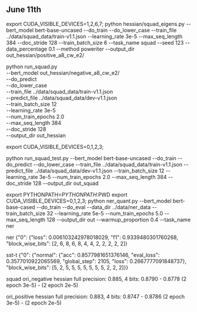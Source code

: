 ## June 11th


export CUDA_VISIBLE_DEVICES=1,2,6,7; python hessian/squad_eigens.py  --bert_model bert-base-uncased  --do_train  --do_lower_case   --train_file ../data/squad_data/train-v1.1.json   --learning_rate 3e-5   --max_seq_length 384   --doc_stride 128      --train_batch_size 6 --task_name squad --seed 123 --data_percentage 0.1 --method poweriter --output_dir out_hessian/positive_a8_cw_e2/

python run_squad.py \
  --bert_model out_hessian/negative_a8_cw_e2/ \
  --do_predict \
  --do_lower_case \
  --train_file ../data/squad_data/train-v1.1.json \
  --predict_file ../data/squad_data/dev-v1.1.json \
  --train_batch_size 12 \
  --learning_rate 3e-5 \
  --num_train_epochs 2.0 \
  --max_seq_length 384 \
  --doc_stride 128 \
  --output_dir out_hessian

export CUDA_VISIBLE_DEVICES=0,1,2,3; 

python run_squad_test.py  --bert_model bert-base-uncased  --do_train  --do_predict  --do_lower_case  --train_file ../data/squad_data/train-v1.1.json  --predict_file ../data/squad_data/dev-v1.1.json  --train_batch_size 12  --learning_rate 3e-5  --num_train_epochs 2.0  --max_seq_length 384  --doc_stride 128  --output_dir out_squad


export PYTHONPATH=$PYTHONPATH:$PWD
export CUDA_VISIBLE_DEVICES=0,1,2,3; 
python ner_quant.py  --bert_model bert-base-cased  --do_train  --do_eval --data_dir ../data/ner_data  --train_batch_size 32  --learning_rate 5e-5  --num_train_epochs 5.0  --max_seq_length 128  --output_dir out --warmup_proportion 0.4 --task_name ner

ner
{"0": {"loss": 0.006103242978018029, "f1": 0.9339480301760268, "block_wise_bits": [2, 6, 8, 6, 8, 4, 4, 2, 2, 2, 2, 2]}

sst-t
{"0": {"normal": {"acc": 0.8577981651376146, "eval_loss": 0.3577010922065569, "global_step": 2105, "loss": 0.2667777091848737}, "block_wise_bits": [5, 2, 5, 5, 5, 5, 5, 5, 5, 2, 2, 2]}}

squad
ori_negative hessian full precision: 0.885, 
4 bits: 0.8790 - 0.8778 (2 epoch 3e-5) - (2 epoch 2e-5)

ori_positive hessian full precision: 0.883, 
4 bits: 0.8747 - 0.8786 (2 epoch 3e-5) - (2 epoch 2e-5)
